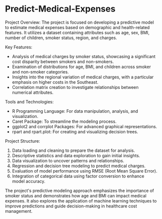 # Predict-Medical-Expenses

Project Overview:
The project is focused on developing a predictive model to estimate medical expenses based on demographic and health-related features. It utilizes a dataset containing attributes such as age, sex, BMI, number of children, smoker status, region, and charges. 

Key Features:
- Analysis of medical charges by smoker status, showcasing a significant cost disparity between smokers and non-smokers.
- Examination of distributions for age, BMI, and children across smoker and non-smoker categories.
- Insights into the regional variation of medical charges, with a particular emphasis on higher costs in the Southeast.
- Correlation matrix creation to investigate relationships between numerical attributes.

Tools and Technologies:
- R Programming Language: For data manipulation, analysis, and visualization.
- Caret Package: To streamline the modeling process.
- ggplot2 and corrplot Packages: For advanced graphical representations.
- rpart and rpart.plot: For creating and visualizing decision trees.

Project Structure:
1. Data loading and cleaning to prepare the dataset for analysis.
2. Descriptive statistics and data exploration to gain initial insights.
3. Data visualization to uncover patterns and relationships.
4. Regression and decision tree modeling to predict medical charges.
5. Evaluation of model performance using RMSE (Root Mean Square Error).
6. Integration of categorical data using factor conversion to enhance model accuracy.

The project's predictive modeling approach emphasizes the importance of smoker status and demonstrates how age and BMI can impact medical expenses. It also explores the application of machine learning techniques to improve predictions and guide decision-making in healthcare cost management.
